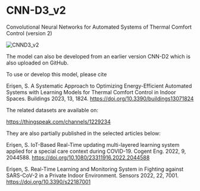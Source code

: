 # CNN-D3_v2
Convolutional Neural Networks for Automated Systems of Thermal Comfort Control (version 2)

![CNND3_v2](https://github.com/serdarch/CNN-D3_v2/assets/61043858/ad98d7d6-3985-4640-9501-84efead11de5)

The model can also be developed from an earlier version CNN-D2 which is also uploaded on GitHub.

To use or develop this model, please cite

Erişen, S. A Systematic Approach to Optimizing Energy-Efficient Automated Systems with Learning Models for Thermal Comfort Control in Indoor Spaces. Buildings 2023, 13, 1824. https://doi.org/10.3390/buildings13071824

The related datasets are available on:

https://thingspeak.com/channels/1229234

They are also partially published in the selected articles below:

Erişen, S. IoT-Based Real-Time updating multi-layered learning system applied for a special care context during COVID-19. Cogent Eng. 2022, 9, 2044588. https://doi.org/10.1080/23311916.2022.2044588

Erişen, S. Real-Time Learning and Monitoring System in Fighting against SARS-CoV-2 in a Private Indoor Environment. Sensors 2022, 22, 7001. https://doi.org/10.3390/s22187001

